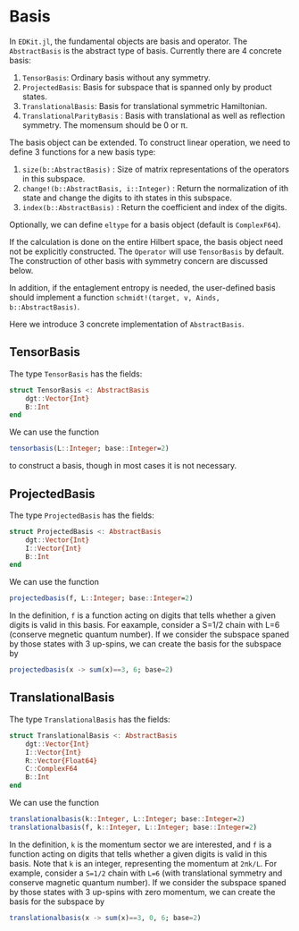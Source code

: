 # Basis

In `EDKit.jl`, the fundamental objects are basis and operator. The `AbstractBasis` is the abstract type of basis. Currently there are 4 concrete basis:

1. `TensorBasis`: Ordinary basis without any symmetry.
2. `ProjectedBasis`: Basis for subspace that is spanned only by product states.
3. `TranslationalBasis`: Basis for translational symmetric Hamiltonian.
4. `TranslationalParityBasis` : Basis with translational as well as reflection symmetry. The momensum should be 0 or π.

The basis object can be extended. To construct linear operation, we need to define 3 functions for a new basis type:

1. `size(b::AbstractBasis)` : Size of matrix representations of the operators in this subspace.
2. `change!(b::AbstractBasis, i::Integer)` : Return the normalization of ith state and change the digits to ith states in this subspace.
3. `index(b::AbstractBasis)` : Return the coefficient and index of the digits.

Optionally, we can define `eltype` for a basis object (default is `ComplexF64`).

If the calculation is done on the entire Hilbert space, the basis object need not be explicitly constructed. The `Operator` will use `TensorBasis` by default. The construction of other basis with symmetry concern are discussed below.

In addition, if the entaglement entropy is needed, the user-defined basis should implement a function `schmidt!(target, v, Ainds, b::AbstractBasis)`.

Here we introduce 3 concrete implementation of `AbstractBasis`.

## TensorBasis

The type `TensorBasis` has the fields:

```julia
struct TensorBasis <: AbstractBasis
    dgt::Vector{Int}
    B::Int
end
```

We can use the function

```julia
tensorbasis(L::Integer; base::Integer=2)
```

to construct a basis, though in most cases it is not necessary.

## ProjectedBasis

The type `ProjectedBasis` has the fields:

```julia
struct ProjectedBasis <: AbstractBasis
    dgt::Vector{Int}
    I::Vector{Int}
    B::Int
end
```

We can use the function

```julia
projectedbasis(f, L::Integer; base::Integer=2)
```

In the definition, `f` is a function acting on digits that tells whether a given digits is valid in this basis. For eaxample, consider a S=1/2 chain with L=6 (conserve megnetic quantum number). If we consider the subspace spaned by those states with 3 up-spins, we can create the basis for the subspace by

```julia
projectedbasis(x -> sum(x)==3, 6; base=2)
```

## TranslationalBasis

The type `TranslationalBasis` has the fields:

```julia
struct TranslationalBasis <: AbstractBasis
    dgt::Vector{Int}
    I::Vector{Int}
    R::Vector{Float64}
    C::ComplexF64
    B::Int
end
```

We can use the function

```julia
translationalbasis(k::Integer, L::Integer; base::Integer=2)
translationalbasis(f, k::Integer, L::Integer; base::Integer=2)
```

In the definition, `k` is the momentum sector we are interested, and `f` is a function acting on digits that tells whether a given digits is valid in this basis. Note that `k` is an integer, representing the momentum at `2πk/L`. For example, consider a `S=1/2` chain with `L=6` (with translational symmetry and conserve magnetic quantum number). If we consider the subspace spaned by those states with 3 up-spins with zero momentum, we can create the basis for the subspace by

```julia
translationalbasis(x -> sum(x)==3, 0, 6; base=2)
```

